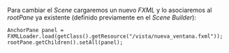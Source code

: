 Para cambiar el *Scene* cargaremos un nuevo *FXML* y lo asociaremos al *rootPane* ya existente (definido previamente en el *Scene Builder*):

    AnchorPane panel = FXMLLoader.load(getClass().getResource("/vista/nueva_ventana.fxml"));
    rootPane.getChildren().setAll(panel);